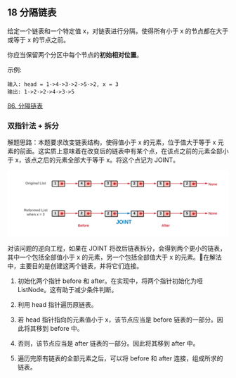 ## 18 分隔链表


给定一个链表和一个特定值 x，对链表进行分隔，使得所有小于 x 的节点都在大于或等于 x 的节点之前。

你应当保留两个分区中每个节点的**初始相对位置**。


示例:

```
输入: head = 1->4->3->2->5->2, x = 3
输出: 1->2->2->4->3->5
```

[86. 分隔链表](https://leetcode-cn.com/problems/partition-list/)


### 双指针法 + 拆分

解题思路：本题要求改变链表结构，使得值小于 x 的元素，位于值大于等于 x 元素的前面。这实质上意味着在改变后的链表中有某个点，在该点之前的元素全部小于 x，该点之后的元素全部大于等于 x。将这个点记为 JOINT。

<img src="./imglinklist/03-86.png" width=600>


对该问题的逆向工程，如果在 JOINT 将改后链表拆分，会得到两个更小的链表，其中一个包括全部值小于 x 的元素，另一个包括全部值大于 x 的元素。在解法中，主要目的是创建这两个链表，并将它们连接。


1. 初始化两个指针 before 和 after。在实现中，将两个指针初始化为哑 ListNode。这有助于减少条件判断。

2. 利用 head 指针遍历原链表。

3. 若 head 指针指向的元素值小于 x，该节点应当是 before 链表的一部分。因此将其移到 before 中。

4. 否则，该节点应当是 after 链表的一部分。因此将其移到 after 中。

5. 遍历完原有链表的全部元素之后，可以将 before 和 after 连接，组成所求的链表。